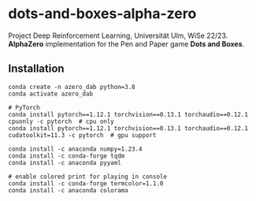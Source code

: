 # dots-and-boxes-alpha-zero
Project Deep Reinforcement Learning, Universität Ulm, WiSe 22/23. <br />
**AlphaZero** implementation for the Pen and Paper game **Dots and Boxes**. 

## Installation
```
conda create -n azero_dab python=3.8
conda activate azero_dab

# PyTorch
conda install pytorch==1.12.1 torchvision==0.13.1 torchaudio==0.12.1 cpuonly -c pytorch  # cpu only
conda install pytorch==1.12.1 torchvision==0.13.1 torchaudio==0.12.1 cudatoolkit=11.3 -c pytorch  # gpu support

conda install -c anaconda numpy=1.23.4
conda install -c conda-forge tqdm
conda install -c anaconda pyyaml

# enable colored print for playing in console
conda install -c conda-forge termcolor=1.1.0
conda install -c anaconda colorama
```
